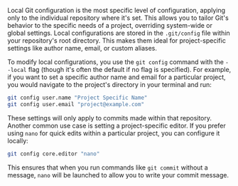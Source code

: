 Local Git configuration is the most specific level of configuration, applying only to the individual repository where it's set. This allows you to tailor Git's behavior to the specific needs of a project, overriding system-wide or global settings. Local configurations are stored in the `.git/config` file within your repository's root directory. This makes them ideal for project-specific settings like author name, email, or custom aliases.

To modify local configurations, you use the `git config` command with the `--local` flag (though it's often the default if no flag is specified). For example, if you want to set a specific author name and email for a particular project, you would navigate to the project's directory in your terminal and run:

```bash
git config user.name "Project Specific Name"
git config user.email "project@example.com"
```

These settings will only apply to commits made within that repository. Another common use case is setting a project-specific editor. If you prefer using `nano` for quick edits within a particular project, you can configure it locally:

```bash
git config core.editor "nano"
```

This ensures that when you run commands like `git commit` without a message, `nano` will be launched to allow you to write your commit message.